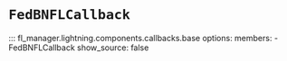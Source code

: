 # `FedBNFLCallback`

::: fl_manager.lightning.components.callbacks.base
    options:
      members:
      - FedBNFLCallback
      show_source: false
